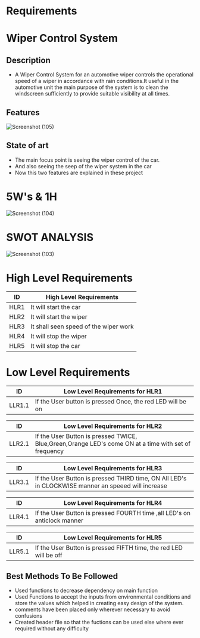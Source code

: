 # Requirements

# Wiper Control System

## Description

 - A Wiper Control System for an automotive wiper controls the operational speed of a wiper in accordance with rain conditions.It useful in the automotive unit the main purpose of the system is to clean the windscreen sufficiently to provide suitable visibility at all times.

## Features

![Screenshot (105)](https://user-images.githubusercontent.com/62429376/167068935-6c3e8f17-1708-4a77-9bd0-ddd2fd4e5171.png)


## State of art

 * The main focus point is seeing the wiper control of the car.
 * And also seeing the seep of the wiper system in the car
 * Now this two features are explained in these project

# 5W's & 1H  

![Screenshot (104)](https://user-images.githubusercontent.com/62429376/167068196-569dce68-9ded-4259-8ef5-8cd52300e01f.png)

#  SWOT ANALYSIS 

![Screenshot (103)](https://user-images.githubusercontent.com/62429376/167066480-c12c3086-1d1b-426f-99c4-815b6db4368f.png)

# High Level Requirements

| ID | High Level Requirements |
| -------- | -------------- |
| HLR1 | It will start the car|
| HLR2 | It will start the wiper |
| HLR3 | It shall seen speed of the wiper work |
| HLR4 | It will stop the wiper |
| HLR5 | It will stop the car |

# Low Level Requirements

| ID | Low Level Requirements for HLR1|     
| ----- | ----- | 
| LLR1.1 | If the User button is pressed Once, the red LED will be on |      

| ID | Low Level Requirements for HLR2|
| ----- | ----- |
| LLR2.1 | If the User Button is pressed TWICE, Blue,Green,Orange LED's come ON at a time with set of frequency |

| ID | Low Level Requirements for HLR3| 
| -------- | -------------- |
| LLR3.1 |  If the User Button is pressed THIRD time, ON All LED's in CLOCKWISE manner an speeed will increase |  

| ID | Low Level Requirements for HLR4|
| -------- | -------------- |
| LLR4.1 | If the User Button is pressed FOURTH time ,all LED's on anticlock manner |

| ID | Low Level Requirements for HLR5|
| -------- | -------------- |
| LLR5.1 | If the User Button is pressed FIFTH time, the red LED will be off |

## Best Methods To Be Followed

* Used functions to decrease dependency on main function
* Used Functions to accept the inputs from environmental conditions and store the values which helped in creating easy design of the system.
* comments have been placed only wherever necessary to avoid confusions
* Created header file so that the fuctions can be used else where ever required without any difficulty
